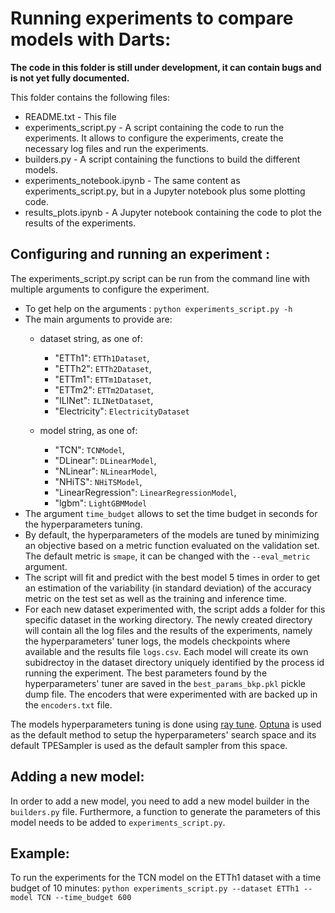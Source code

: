 # Running experiments to compare models with Darts: 

**The code in this folder is still under development, it can contain bugs and is not yet fully documented.** 

This folder contains the following files:
* README.txt - This file
* experiments_script.py - A script containing the code to run the experiments. It allows to configure
    the experiments, create the necessary log files and run the experiments. 
* builders.py - A script containing the functions to build the different models.
* experiments_notebook.ipynb - The same content as experiments_script.py, but in a Jupyter notebook 
  plus some plotting code. 
* results_plots.ipynb - A Jupyter notebook containing the code to plot the results of the experiments.

## Configuring and running an experiment : 
The experiments_script.py script can be run from the command line with multiple arguments to configure 
the experiment. 
* To get help on the arguments : 
    ``python experiments_script.py -h``
* The main arguments to provide are: 
  * dataset string, as one of:
      * "ETTh1": ``ETTh1Dataset``,
      * "ETTh2": ``ETTh2Dataset``,
      * "ETTm1": ``ETTm1Dataset``,
      * "ETTm2": ``ETTm2Dataset``,
      * "ILINet": ``ILINetDataset``,
      * "Electricity": ``ElectricityDataset``
  
  * model string, as one of:
      * "TCN": ``TCNModel``,
      * "DLinear": ``DLinearModel``,
      * "NLinear": ``NLinearModel``,
      * "NHiTS": ``NHiTSModel``,
      * "LinearRegression": ``LinearRegressionModel``,
      * "lgbm": ``LightGBMModel``
* The argument ``time_budget`` allows to set the time budget in seconds for the hyperparameters tuning.
* By default, the hyperparameters of the models are tuned by minimizing an objective based on a metric function 
evaluated on the validation set. The default metric is ``smape``, it can be changed with the ``--eval_metric`` argument.
* The script will fit and predict with the best model 5 times in order to get an estimation of the variability 
 (in standard deviation) of the accuracy metric on the test set as well as the training and inference time.
* For each new dataset experimented with, the script adds a folder for this specific dataset in the working directory. 
The newly created directory will contain all the log files and the results of the experiments, namely the 
hyperparameters' tuner logs, the models checkpoints where available and the results file ``logs.csv``. Each model will 
create its own subidrectoy in the dataset directory uniquely identified by the process id running the experiment.
The best parameters found by the hyperparameters' tuner are saved in the ``best_params_bkp.pkl`` pickle dump file. The
encoders that were experimented with are backed up in the ``encoders.txt`` file.

The models hyperparameters tuning is done using [ray tune](https://docs.ray.io/en/master/tune/index.html).
[Optuna](https://optuna.org/) is used as the default method to setup the hyperparameters' search space 
and its default TPESampler is used as the default sampler from this space. 

## Adding a new model: 
In order to add a new model, you need to add a new model builder in the ``builders.py`` file. Furthermore, a function to 
generate the parameters of this model needs to be added to ``experiments_script.py``. 

## Example: 
To run the experiments for the TCN model on the ETTh1 dataset with a time budget of 10 minutes:
``python experiments_script.py --dataset ETTh1 --model TCN --time_budget 600``

